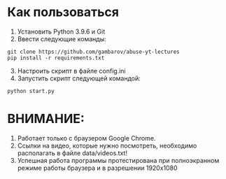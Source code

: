 # Как пользоваться
1. Установить Python 3.9.6 и Git
2. Ввести следующие команды:
```
git clone https://github.com/gambarov/abuse-yt-lectures
pip install -r requirements.txt
```
3. Настроить скрипт в файле config.ini 
4. Запустить скрипт следующей командой:
```
python start.py
```
# ВНИМАНИЕ:
1. Работает только с браузером Google Chrome.
2. Ссылки на видео, которые нужно посмотреть, необходимо располагать в файле data/videos.txt!
3. Успешная работа программы протестирована при полноэкранном режиме работы браузера и в разрешении 1920х1080
